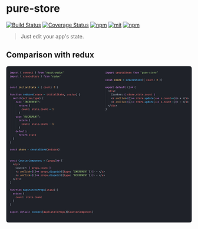 # pure-store

[![Build Status](https://travis-ci.org/gunn/pure-store.svg?branch=master)](https://travis-ci.org/gunn/pure-store)
[![Coverage Status](https://coveralls.io/repos/github/gunn/pure-store/badge.svg?branch=master)](https://coveralls.io/github/gunn/pure-store?branch=master)
[![npm](https://img.shields.io/npm/v/pure-store.svg)](https://www.npmjs.com/package/pure-store)
[![mit](https://img.shields.io/npm/l/pure-store.svg)](https://opensource.org/licenses/MIT)
[![npm](https://img.shields.io/badge/TypeScript-%E2%9C%93-007ACC.svg)](https://www.typescriptlang.org/)

> Just edit your app's state.

## Comparison with redux

<img src="comparison.png" width="890" />
